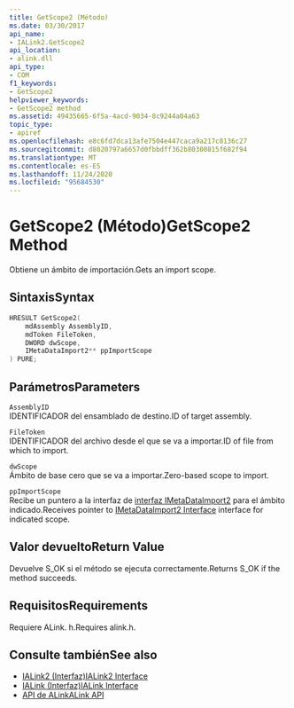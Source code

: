 ```yaml
---
title: GetScope2 (Método)
ms.date: 03/30/2017
api_name:
- IALink2.GetScope2
api_location:
- alink.dll
api_type:
- COM
f1_keywords:
- GetScope2
helpviewer_keywords:
- GetScope2 method
ms.assetid: 49435665-6f5a-4acd-9034-8c9244a04a63
topic_type:
- apiref
ms.openlocfilehash: e8c6fd7dca13afe7504e447caca9a217c8136c27
ms.sourcegitcommit: d8020797a6657d0fbbdff362b80300815f682f94
ms.translationtype: MT
ms.contentlocale: es-ES
ms.lasthandoff: 11/24/2020
ms.locfileid: "95684530"
---
```

# <a name="getscope2-method"></a><span data-ttu-id="f10ab-102">GetScope2 (Método)</span><span class="sxs-lookup"><span data-stu-id="f10ab-102">GetScope2 Method</span></span>

<span data-ttu-id="f10ab-103">Obtiene un ámbito de importación.</span><span class="sxs-lookup"><span data-stu-id="f10ab-103">Gets an import scope.</span></span>  
  
## <a name="syntax"></a><span data-ttu-id="f10ab-104">Sintaxis</span><span class="sxs-lookup"><span data-stu-id="f10ab-104">Syntax</span></span>  
  
```cpp  
HRESULT GetScope2(  
    mdAssembly AssemblyID,  
    mdToken FileToken,  
    DWORD dwScope,  
    IMetaDataImport2** ppImportScope  
) PURE;
```  
  
## <a name="parameters"></a><span data-ttu-id="f10ab-105">Parámetros</span><span class="sxs-lookup"><span data-stu-id="f10ab-105">Parameters</span></span>  

 `AssemblyID`  
 <span data-ttu-id="f10ab-106">IDENTIFICADOR del ensamblado de destino.</span><span class="sxs-lookup"><span data-stu-id="f10ab-106">ID of target assembly.</span></span>  
  
 `FileToken`  
 <span data-ttu-id="f10ab-107">IDENTIFICADOR del archivo desde el que se va a importar.</span><span class="sxs-lookup"><span data-stu-id="f10ab-107">ID of file from which to import.</span></span>  
  
 `dwScope`  
 <span data-ttu-id="f10ab-108">Ámbito de base cero que se va a importar.</span><span class="sxs-lookup"><span data-stu-id="f10ab-108">Zero-based scope to import.</span></span>  
  
 `ppImportScope`  
 <span data-ttu-id="f10ab-109">Recibe un puntero a la interfaz de [interfaz IMetaDataImport2](../metadata/imetadataimport2-interface.md) para el ámbito indicado.</span><span class="sxs-lookup"><span data-stu-id="f10ab-109">Receives pointer to [IMetaDataImport2 Interface](../metadata/imetadataimport2-interface.md) interface for indicated scope.</span></span>  
  
## <a name="return-value"></a><span data-ttu-id="f10ab-110">Valor devuelto</span><span class="sxs-lookup"><span data-stu-id="f10ab-110">Return Value</span></span>  

 <span data-ttu-id="f10ab-111">Devuelve S_OK si el método se ejecuta correctamente.</span><span class="sxs-lookup"><span data-stu-id="f10ab-111">Returns S_OK if the method succeeds.</span></span>  
  
## <a name="requirements"></a><span data-ttu-id="f10ab-112">Requisitos</span><span class="sxs-lookup"><span data-stu-id="f10ab-112">Requirements</span></span>  

 <span data-ttu-id="f10ab-113">Requiere ALink. h.</span><span class="sxs-lookup"><span data-stu-id="f10ab-113">Requires alink.h.</span></span>  
  
## <a name="see-also"></a><span data-ttu-id="f10ab-114">Consulte también</span><span class="sxs-lookup"><span data-stu-id="f10ab-114">See also</span></span>

- [<span data-ttu-id="f10ab-115">IALink2 (Interfaz)</span><span class="sxs-lookup"><span data-stu-id="f10ab-115">IALink2 Interface</span></span>](ialink2-interface.md)
- [<span data-ttu-id="f10ab-116">IALink (Interfaz)</span><span class="sxs-lookup"><span data-stu-id="f10ab-116">IALink Interface</span></span>](ialink-interface.md)
- [<span data-ttu-id="f10ab-117">API de ALink</span><span class="sxs-lookup"><span data-stu-id="f10ab-117">ALink API</span></span>](index.md)
